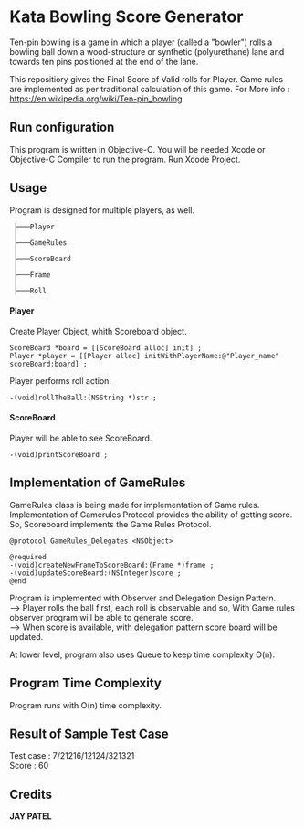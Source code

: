 # Kata Bowling Score Generator

Ten-pin bowling is a game in which a player (called a "bowler") rolls a bowling ball down a wood-structure or synthetic (polyurethane) lane and towards ten pins positioned at the end of the lane.

This repositiory gives the Final Score of Valid rolls for Player. Game rules are implemented as per traditional calculation of this game. 
For More info : https://en.wikipedia.org/wiki/Ten-pin_bowling

## Run configuration

This program is written in Objective-C. You will be needed Xcode or Objective-C Compiler to run the program.
Run Xcode Project.

## Usage

Program is designed for multiple players, as well. 

```
 ├───Player
 │
 ├───GameRules
 │
 ├───ScoreBoard
 │
 ├───Frame
 │
 ├───Roll
```

#### Player

Create Player Object, whith Scoreboard object. 

```
ScoreBoard *board = [[ScoreBoard alloc] init] ;
Player *player = [[Player alloc] initWithPlayerName:@"Player_name" scoreBoard:board] ;
```

Player performs roll action.

```
-(void)rollTheBall:(NSString *)str ;
```

#### ScoreBoard 

Player will be able to see ScoreBoard.

```
-(void)printScoreBoard ;
```

## Implementation of GameRules

GameRules class is being made for implementation of Game rules. Implementation of Gamerules Protocol provides the ability of getting score.<br/>
So, Scoreboard implements the Game Rules Protocol. 

```
@protocol GameRules_Delegates <NSObject>

@required
-(void)createNewFrameToScoreBoard:(Frame *)frame ;
-(void)updateScoreBoard:(NSInteger)score ;
@end
```

Program is implemented with Observer and Delegation Design Pattern.<br/>
--> Player rolls the ball first, each roll is observable and so, With Game rules observer program will be able to generate score.<br/>
--> When score is available, with delegation pattern score board will be updated.<br/>

At lower level, program also uses Queue to keep time complexity O(n). 


## Program Time Complexity

Program runs with O(n) time complexity.


## Result of Sample Test Case

Test case : 7/21216/12124/321321 <br/>
Score : 60

## Credits

**JAY PATEL**
